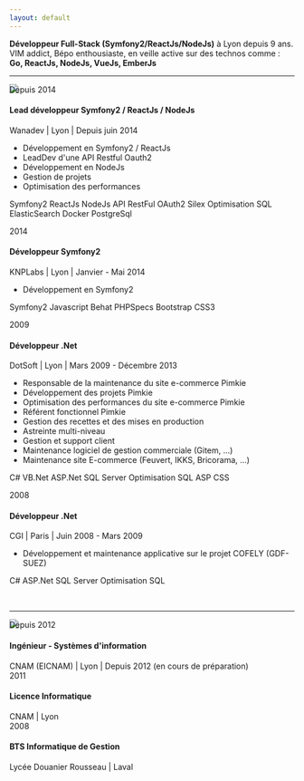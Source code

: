```yaml
---
layout: default
---
```


<section id="wrapper" class="home">
    <section class="header-resume">
    <div class="header-content">
        <b>Développeur Full-Stack (Symfony2/ReactJs/NodeJs)</b> à Lyon depuis 9 ans. <br />
        VIM addict, Bépo enthousiaste, en veille active sur des technos comme : <b>Go, ReactJs, NodeJs, VueJs, EmberJs</b>
    </div>
</section>

<p><hr class="style" /></p>

<p><section class="timeline">
    <article class="time-head">
        <img class="icon-svg" src="../assets/laptop.svg" />
    </article>
    <article class="time">
        <div class="time-date" style="margin-top: -15px">
            Depuis 2014
        </div>
        <div class="time-body">
            <div class="content">
                <h4>Lead développeur Symfony2 / ReactJs / NodeJs</h4>
                <div class="details">
                    <i class="icon-location"></i> Wanadev | <i class="icon-globe"></i> Lyon | <i class="icon-calendar"></i> Depuis juin 2014
                </div>
                <div class="text">
                    <ul class="list-task">
                        <li>
                            Développement en Symfony2 / ReactJs
                        </li>
                        <li>
                            LeadDev d&#39;une API Restful Oauth2
                        </li>
                        <li>
                            Développement en NodeJs
                        </li>
                        <li>
                            Gestion de projets
                        </li>
                        <li>
                            Optimisation des performances
                        </li>
                    </ul>
                </div>
            </div>
            <p class="attribution">
                <span class="labels">Symfony2</span>
                <span class="labels">ReactJs</span>
                <span class="labels">NodeJs</span>
                <span class="labels">API RestFul</span>
                <span class="labels">OAuth2</span>
                <span class="labels">Silex</span>
                <span class="labels">Optimisation SQL</span>
                <span class="labels">ElasticSearch</span>
                <span class="labels">Docker</span>
                <span class="labels">PostgreSql</span>
            </p>
        </div>
    </article>
    <article class="time">
        <div class="time-date">
            2014
        </div>
        <div class="time-body">
            <div class="content">
              <h4>Développeur Symfony2</h4>
              <div class="details">
                <i class="icon-location"></i> KNPLabs | <i class="icon-globe"></i> Lyon | <i class="icon-calendar"></i> Janvier - Mai 2014
              </div>
              <div class="text">
                    <ul class="list-task">
                        <li>
                            Développement en Symfony2
                        </li>
                    </ul>
              </div>
            </div>
            <p class="attribution">
                <span class="labels">Symfony2</span>
                <span class="labels">Javascript</span>
                <span class="labels">Behat</span>
                <span class="labels">PHPSpecs</span>
                <span class="labels">Bootstrap</span>
                <span class="labels">CSS3</span>
            </p>
        </div>
    </article>
    <article class="time">
        <div class="time-date">
            2009
        </div>
        <div class="time-body">
            <div class="content">
              <h4>Développeur .Net</h4>
              <div class="details">
                <i class="icon-location"></i> DotSoft | <i class="icon-globe"></i> Lyon | <i class="icon-calendar"></i> Mars 2009 - Décembre 2013
              </div>
              <div class="text">
                    <ul class="list-task">
                        <li>
                            Responsable de la maintenance du site e-commerce Pimkie<br>
                        </li>
                        <li>
                            Développement des projets Pimkie
                        </li>
                        <li>
                            Optimisation des performances du site e-commerce Pimkie
                        </li>
                        <li>
                            Référent fonctionnel Pimkie<br>
                        </li>
                        <li>
                            Gestion des recettes et des mises en production
                        </li>
                        <li>
                            Astreinte multi-niveau<br>
                        </li>
                        <li>
                            Gestion et support client
                        </li>
                        <li>
                            Maintenance logiciel de gestion commerciale (Gitem, ...)<br>
                        </li>
                        <li>
                            Maintenance site E-commerce (Feuvert, IKKS, Bricorama, ...)
                        </li>
                    </ul>
              </div>
            </div>
            <p class="attribution">
                <span class="labels">C#</span>
                <span class="labels">VB.Net</span>
                <span class="labels">ASP.Net</span>
                <span class="labels">SQL Server</span>
                <span class="labels">Optimisation SQL</span>
                <span class="labels">ASP</span>
                <span class="labels">CSS</span>
            </p>
        </div>
    </article>
    <article class="time">
        <div class="time-date">
            2008
        </div>
        <div class="time-body">
            <div class="content">
              <h4>Développeur .Net</h4>
              <div class="details">
                <i class="icon-location"></i> CGI | <i class="icon-globe"></i> Paris | <i class="icon-calendar"></i> Juin 2008 - Mars 2009
              </div>
              <div class="text">
                    <ul class="list-task">
                        <li>
                            Développement et maintenance applicative sur le projet COFELY (GDF-SUEZ)
                        </li>
                    </ul>
              </div>
            </div>
            <p class="attribution">
                <span class="labels">C#</span>
                <span class="labels">ASP.Net</span>
                <span class="labels">SQL Server</span>
                <span class="labels">Optimisation SQL</span>
            </p>
        </div>
    </article>
</section>​</p>

<p><hr class="style" /></p>

<p><section class="timeline">
    <article class="time-head">
        <img class="icon-svg" src="../assets/award.svg" />
    </article>
    <article class="time">
        <div class="time-date" style="margin-top: -15px">
            Depuis 2012
        </div>
        <div class="time-body">
            <div class="content">
              <h4>Ingénieur - Systèmes d&#39;information</h4>
              <div class="details diplome">
                <i class="icon-location"></i> CNAM (EICNAM) | <i class="icon-globe"></i> Lyon | <i class="icon-calendar"></i> Depuis 2012 (en cours de préparation)
              </div>
            </div>
        </div>
    </article>
    <article class="time">
        <div class="time-date">
            2011
        </div>
        <div class="time-body">
            <div class="content">
              <h4>Licence Informatique</h4>
              <div class="details diplome">
                <i class="icon-location"></i> CNAM | <i class="icon-globe"></i> Lyon
              </div>
            </div>
        </div>
    </article>
    <article class="time">
        <div class="time-date">
            2008
        </div>
        <div class="time-body">
            <div class="content">
              <h4>BTS Informatique de Gestion</h4>
              <div class="details diplome">
                <i class="icon-location"></i> Lycée Douanier Rousseau | <i class="icon-globe"></i> Laval
              </div>
            </div>
        </div>
    </article>
</section>​</p>

